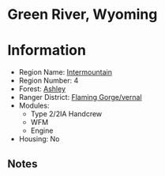 
Green River, Wyoming
====================
  
# Information  
* Region Name: [Intermountain]()  
* Region Number: 4  
* Forest: [Ashley](http://www.fs.usda.gov/ashley)  
* Ranger District: [Flaming Gorge/vernal]()  
* Modules:  
  - Type 2/2IA Handcrew  
  - WFM  
  - Engine  
* Housing: No  
  
## Notes

